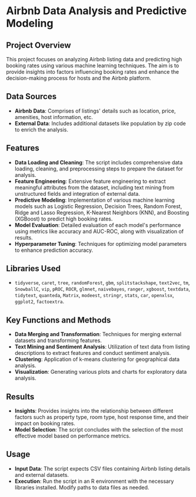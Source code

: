 # Airbnb Data Analysis and Predictive Modeling

## Project Overview
This project focuses on analyzing Airbnb listing data and predicting high booking rates using various machine learning techniques. The aim is to provide insights into factors influencing booking rates and enhance the decision-making process for hosts and the Airbnb platform.

## Data Sources
- **Airbnb Data**: Comprises of listings' details such as location, price, amenities, host information, etc.
- **External Data**: Includes additional datasets like population by zip code to enrich the analysis.

## Features
- **Data Loading and Cleaning**: The script includes comprehensive data loading, cleaning, and preprocessing steps to prepare the dataset for analysis.
- **Feature Engineering**: Extensive feature engineering to extract meaningful attributes from the dataset, including text mining from unstructured fields and integration of external data.
- **Predictive Modeling**: Implementation of various machine learning models such as Logistic Regression, Decision Trees, Random Forest, Ridge and Lasso Regression, K-Nearest Neighbors (KNN), and Boosting (XGBoost) to predict high booking rates.
- **Model Evaluation**: Detailed evaluation of each model's performance using metrics like accuracy and AUC-ROC, along with visualization of results.
- **Hyperparameter Tuning**: Techniques for optimizing model parameters to enhance prediction accuracy.

## Libraries Used
- `tidyverse`, `caret`, `tree`, `randomForest`, `gbm`, `splitstackshape`, `text2vec`, `tm`, `SnowballC`, `vip`, `pROC`, `ROCR`, `glmnet`, `naivebayes`, `ranger`, `xgboost`, `textdata`, `tidytext`, `quanteda`, `Matrix`, `modeest`, `stringr`, `stats`, `car`, `openxlsx`, `ggplot2`, `factoextra`.

## Key Functions and Methods
- **Data Merging and Transformation**: Techniques for merging external datasets and transforming features.
- **Text Mining and Sentiment Analysis**: Utilization of text data from listing descriptions to extract features and conduct sentiment analysis.
- **Clustering**: Application of k-means clustering for geographical data analysis.
- **Visualization**: Generating various plots and charts for exploratory data analysis.

## Results
- **Insights**: Provides insights into the relationship between different factors such as property type, room type, host response time, and their impact on booking rates.
- **Model Selection**: The script concludes with the selection of the most effective model based on performance metrics.

## Usage
- **Input Data**: The script expects CSV files containing Airbnb listing details and external datasets.
- **Execution**: Run the script in an R environment with the necessary libraries installed. Modify paths to data files as needed.

